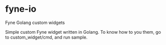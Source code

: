 # fyne-io
Fyne Golang custom widgets 


Simple custom Fyne widget written in Golang. 
To know how to you them, go to custom_widget/cmd, and run sample.

